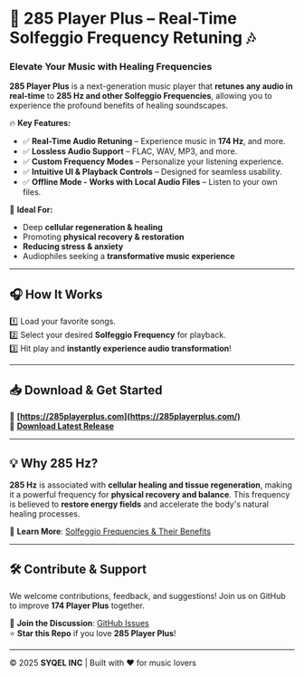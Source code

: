 # 🎵 285 Player Plus – Real-Time Solfeggio Frequency Retuning 🎶  

### Elevate  Your Music with Healing Frequencies  

**285 Player Plus** is a next-generation music player that **retunes any audio in real-time** to **285 Hz and other Solfeggio Frequencies**, allowing you to experience the profound benefits of healing soundscapes.  

🔥 **Key Features:**  
- ✅ **Real-Time Audio Retuning** – Experience music in **174 Hz**, and more.  
- ✅ **Lossless Audio Support** – FLAC, WAV, MP3, and more.  
- ✅ **Custom Frequency Modes** – Personalize your listening experience.  
- ✅ **Intuitive UI & Playback Controls** – Designed for seamless usability.  
- ✅ **Offline Mode - Works with Local Audio Files** – Listen to your own files.  

🚀 **Ideal For:**  
- Deep **cellular regeneration & healing**  
- Promoting **physical recovery & restoration**  
- **Reducing stress & anxiety**  
- Audiophiles seeking a **transformative music experience**  

---

## 🎧 How It Works  
1️⃣ Load your favorite songs.  
2️⃣ Select your desired **Solfeggio Frequency** for playback.  
3️⃣ Hit play and **instantly experience audio transformation**!  

---

## 📥 Download & Get Started  
🔹 **[https://285playerplus.com](https://285playerplus.com/)**  
🔹 **[Download Latest Release](https://github.com/SYQEL/285-Player-Plus/releases/)**  

---

## 💡 Why 285 Hz?  
**285 Hz** is associated with **cellular healing and tissue regeneration**, making it a powerful frequency for **physical recovery and balance**. This frequency is believed to **restore energy fields** and accelerate the body's natural healing processes.  

📌 **Learn More**: [Solfeggio Frequencies & Their Benefits](https://solfeggiofrequencies.org)  

---

## 🛠 Contribute & Support  
We welcome contributions, feedback, and suggestions! Join us on GitHub to improve **174 Player Plus** together.  

💬 **Join the Discussion**: [GitHub Issues](https://github.com/SYQEL/285-Player-Plus/issues)  
⭐ **Star this Repo** if you love **285 Player Plus**!  

---
  
© 2025 **SYQEL INC** | Built with ❤️ for music lovers  
